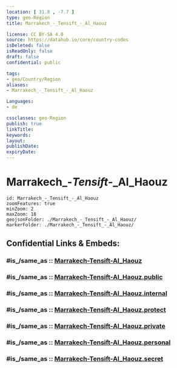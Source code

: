 ```yaml
---
location: [ 31.8 , -7.7 ] 
type: geo-Region
title: Marrakech_-_Tensift_-_Al_Haouz

license: CC BY-SA 4.0
source: https://datahub.io/core/country-codes
isDeleted: false
isReadOnly: false
draft: false
confidential: public

tags:
- geo/Country/Region
aliases:
- Marrakech_-_Tensift_-_Al_Haouz

Languages:
- de

cssclasses: geo-Region
publish: true
linkTitle: 
keywords: 
layout: 
publishDate: 
expiryDate: 
---
```


# Marrakech_-_Tensift_-_Al_Haouz

```leaflet
id: Marrakech_-_Tensift_-_Al_Haouz
zoomFeatures: true 
minZoom: 2 
maxZoom: 18
geojsonFolder: ./Marrakech_-_Tensift_-_Al_Haouz/
markerFolder: ./Marrakech_-_Tensift_-_Al_Haouz/
```


## Confidential Links & Embeds: 

### #is_/same_as :: [Marrakech-Tensift-Al_Haouz](/_Standards/Earth/Continent/Africa/Africa~North/Morocco/Regions~Morocco/Marrakech-Tensift-Al_Haouz.md) 

### #is_/same_as :: [Marrakech-Tensift-Al_Haouz.public](/_public/Earth/Continent/Africa/Africa~North/Morocco/Regions~Morocco/Marrakech-Tensift-Al_Haouz.public.md) 

### #is_/same_as :: [Marrakech-Tensift-Al_Haouz.internal](/_internal/Earth/Continent/Africa/Africa~North/Morocco/Regions~Morocco/Marrakech-Tensift-Al_Haouz.internal.md) 

### #is_/same_as :: [Marrakech-Tensift-Al_Haouz.protect](/_protect/Earth/Continent/Africa/Africa~North/Morocco/Regions~Morocco/Marrakech-Tensift-Al_Haouz.protect.md) 

### #is_/same_as :: [Marrakech-Tensift-Al_Haouz.private](/_private/Earth/Continent/Africa/Africa~North/Morocco/Regions~Morocco/Marrakech-Tensift-Al_Haouz.private.md) 

### #is_/same_as :: [Marrakech-Tensift-Al_Haouz.personal](/_personal/Earth/Continent/Africa/Africa~North/Morocco/Regions~Morocco/Marrakech-Tensift-Al_Haouz.personal.md) 

### #is_/same_as :: [Marrakech-Tensift-Al_Haouz.secret](/_secret/Earth/Continent/Africa/Africa~North/Morocco/Regions~Morocco/Marrakech-Tensift-Al_Haouz.secret.md)


